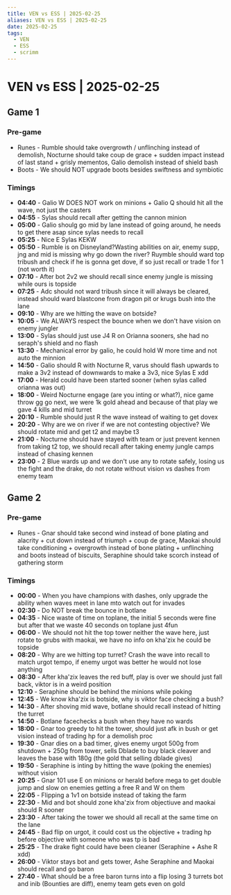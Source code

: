 ```yaml
---
title: VEN vs ESS | 2025-02-25
aliases: VEN vs ESS | 2025-02-25
date: 2025-02-25
tags:
  - VEN
  - ESS
  - scrimm
---
```

# VEN vs ESS | 2025-02-25

## Game 1

### Pre-game
- Runes - Rumble should take overgrowth / unflinching instead of demolish, Nocturne should take coup de grace + sudden impact instead of last stand + grisly mementos, Galio demolish instead of shield bash
- Boots - We should NOT upgrade boots besides swiftness and symbiotic

### Timings

- **04:40** - Galio W DOES NOT work on minions + Galio Q should hit all the wave, not just the casters
- **04:55** - Sylas should recall after getting the cannon minion
- **05:00** - Galio shoulg go mid by lane instead of going around, he needs to get there asap since sylas needs to recall
- **05:25** - Nice E Sylas KEKW
- **05:50** - Rumble is on Disneyland?Wasting abilities on air, enemy supp, jng and mid is missing why go down the river? Ruymble should ward top tribush and check if he is gonna get dove, if so just recall or trade 1 for 1 (not worth it)
- **07:10** - After bot 2v2 we should recall since enemy jungle is missing while ours is topside
- **07:25** - Adc should not ward tribush since it will always be cleared, instead should ward blastcone from dragon pit or krugs bush into the lane
- **09:10** - Why are we hitting the wave on botside?
- **10:05** - We ALWAYS respect the bounce when we don't have vision on enemy jungler
- **13:00** - Sylas should just use J4 R on Orianna sooners, she had no seraph's shield and no flash
- **13:30** - Mechanical error by galio, he could hold W more time and not auto the minnion
- **14:50** - Galio should R with Nocturne R, varus should flash upwards to make a 3v2 instead of downwards to make a 3v3, nice Sylas E xdd
- **17:00** - Herald could have been started sooner (when sylas called orianna was out)
- **18:00** - Weird Nocturne engage (are you inting or what?), nice game throw gg go next, we were 1k gold ahead and because of that play we gave 4 kills and mid turret
- **20:10** - Rumble should just R the wave instead of waiting to get dovex
- **20:20** - Why are we on river if we are not contesting objective? We should rotate mid and get t2 and maybe t3
- **21:00** - Nocturne should have stayed with team or just prevent kennen from taking t2 top, we should recall after taking enemy jungle camps instead of chasing kennen
- **23:00** - 2 Blue wards up and we don't use any to rotate safely, losing us the fight and the drake, do not rotate without vision vs dashes from enemy team

## Game 2

### Pre-game

- Runes - Gnar should take second wind instead of bone plating and alacrity + cut down instead of triumph + coup de grace, Maokai should take conditioning + overgrowth instead of bone plating + unflinching and boots instead of biscuits, Seraphine should take scorch instead of gathering storm
### Timings
- **00:00** - When you have champions with dashes, only upgrade the ability when waves meet in lane mto watch out for invades
- **02:30** - Do NOT break the bounce in botlane
- **04:35** - Nice waste of time on toplane, the initial 5 seconds were fine but after that we waste 40 seconds on toplane just 4fun
- **06:00** - We should not hit the top tower neither the wave here, just rotate to grubs with maokai, we have no info on kha'zix he could be topside
- **08:20** - Why are we hitting top turret? Crash the wave into recall to match urgot tempo, if enemy urgot was better he would not lose anything
- **08:30** - After kha'zix leaves the red buff, play is over we should just fall back, viktor is in a weird position
- **12:10** - Seraphine should be behind the minions while poking
- **12:45** - We know kha'zix is botside, why is viktor face checking a bush?
- **14:30** - After shoving mid wave, botlane should recall instead of hitting the turret
- **14:50** - Botlane facechecks a bush when they have no wards
- **18:00** - Gnar too greedy to hit the tower, should just afk in bush or get vision instead of trading hp for a demolish proc
- **19:30** - Gnar dies on a bad timer, gives enemy urgot 500g from shutdown + 250g from tower, sells Dblade to buy black cleaver and leaves the base with 180g (the gold that selling dblade gives)
- **19:50** - Seraphine is inting by hitting the wave (poking the enemies) without vision
- **20:25** - Gnar 101 use E on minions or herald before mega to get double jump and slow on enemies getting a free R and W on them
- **22:05** - Flipping a 1v1 on botside instead of taking the farm
- **22:30** - Mid and bot should zone kha'zix from objectiuve and maokai should R sooner
- **23:30** - After taking the tower we should all recall at the same time on the lane
- **24:45** - Bad flip on urgot, it could cost us the objective + trading hp before objective with someone who was tp is bad
- **25:25** - The drake fight could have been cleaner (Seraphine + Ashe R xdd) 
- **26:00** - Viktor stays bot and gets tower, Ashe Seraphine and Maokai should recall and go baron
- **27:40** - What should be a free baron turns into a flip losing 3 turrets bot and inib (Bounties are diff), enemy team gets even on gold